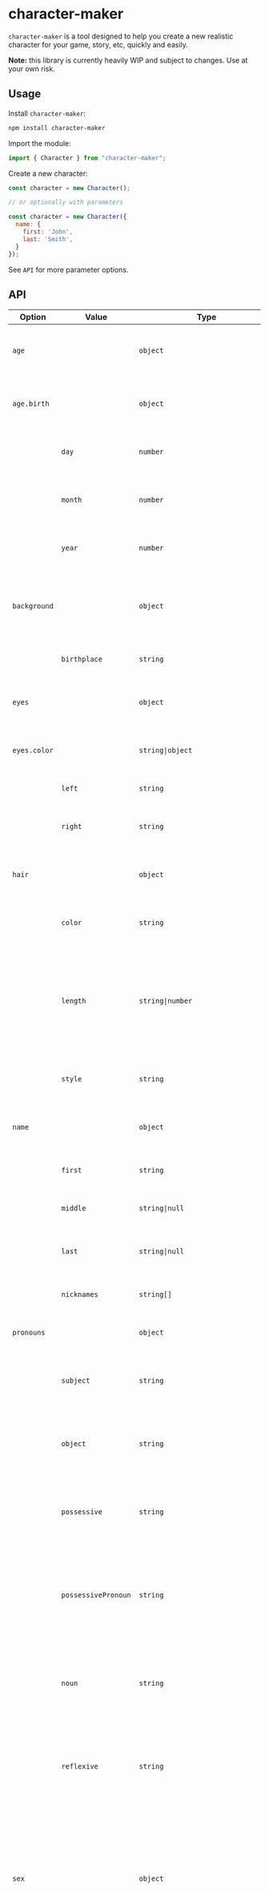 # character-maker

`character-maker` is a tool designed to help you create a new realistic character for your game, story, etc, quickly and easily.

**Note:** this library is currently heavily WIP and subject to changes. Use at your own risk.

## Usage

Install `character-maker`:

```sh
npm install character-maker
```

Import the module:

```js
import { Character } from "character-maker";
```

Create a new character:

```js
const character = new Character();

// or optionally with parameters

const character = new Character({
  name: {
    first: 'John',
    last: 'Smith',
  }
});
```

See `API` for more parameter options.

## API

| Option       | Value               | Type                                   | Description                                                                                                                                            | Default  |
|--------------|---------------------|----------------------------------------|--------------------------------------------------------------------------------------------------------------------------------------------------------|----------|
| `age`        |                     | `object`                               | Properties pertaining to the character's age.                                                                                                          |          |
| `age.birth`  |                     | `object`                               | Properties pertaining to the character's birthtime.                                                                                                    |          |
|              | `day`               | `number`                               | On which day of the month the character was born.                                                                                                      | `1`      |
|              | `month`             | `number`                               | During which month of the year the character was born.                                                                                                 | `1`      |
|              | `year`              | `number`                               | During what year the character was born.                                                                                                               | `1`      |
| `background` |                     | `object`                               | Properties pertaining to the character's background and upbringing.                                                                                    |          |
|              | `birthplace`        | `string`                               | The character's birthplace.                                                                                                                            | `''`     |
| `eyes`       |                     | `object`                               | Properties pertaining to the character's eyes.                                                                                                         |          |
| `eyes.color` |                     | `string\|object`                       | The player's eye color or eye colors if different.                                                                                                     | `''`     |
|              | `left`              | `string`                               | The character's left eye color.                                                                                                                        |          |
|              | `right`             | `string`                               | The character's right eye color.                                                                                                                       |          |
| `hair`       |                     | `object`                               | Properties pertaining to all hair on the character's body.                                                                                             |          |
|              | `color`             | `string`                               | The color of the character's hair.                                                                                                                     | `''`     |
|              | `length`            | `string\|number`                       | The length of the character's hair.  Accepts either a descriptor ("short", "buzzed", etc.) or an integer in centimeters.                               | `''`     |
|              | `style`             | `string`                               | The style of the character's hair.                                                                                                                     | `''`     |
| `name`       |                     | `object`                               | Properties pertaining to the character's name.                                                                                                         |          |
|              | `first`             | `string`                               | The character's first name.                                                                                                                            | `''`     |
|              | `middle`            | `string\|null`                         | The character's middle name, if any.                                                                                                                   | `null`   |
|              | `last`              | `string\|null`                         | The character's last name, if any.                                                                                                                     | `null`   |
|              | `nicknames`         | `string[]`                             | Any nicknames the character has.                                                                                                                       | `[]`     |
| `pronouns`   |                     | `object`                               | The pronouns assigned to the character.                                                                                                                |          |
|              | `subject`           | `string`                               | The subject form of the character's pronouns ("he", "she", "they", "it").                                                                              |          |
|              | `object`            | `string`                               | The object form of the character's pronouns ("him", "her", "them", "it").                                                                              |          |
|              | `possessive`        | `string`                               | The possessive form of the character's pronouns ("his", "her", "their", "its").                                                                        |          |
|              | `possessivePronoun` | `string`                               | The possessive pronoun form of the character's pronouns ("his", "hers", "theirs", "its").                                                              |          |
|              | `noun`              | `string`                               | The noun form of the character's pronouns ("man", "woman", "people", "thing").                                                                         |          |
|              | `reflexive`         | `string`                               | The reflexive form of the character's pronouns ("himself", "herself", "themselves", "itself").                                                         |          |
| `sex`        |                     | `object`                               | Properties pertaining to the character's biological sex.  **Note:** this does not include gender. This will be found in an upcoming `Sexuality` class. |          |
|              | `type`              | `'male'\|'female'\|'plural'\|'neuter'` | The biological sex of the character.                                                                                                                   | `'male'` |
